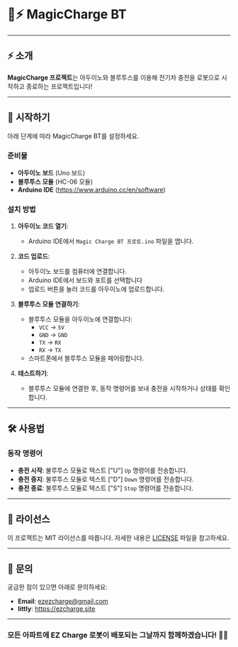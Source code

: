 # 🚗⚡ MagicCharge BT

---

## ⚡ 소개

**MagicCharge 프로젝트**는 아두이노와 블루투스를 이용해 전기차 충전을 로봇으로 시작하고 종료하는 프로젝트입니다!

---

## 🚀 시작하기

아래 단계에 따라 MagicCharge BT를 설정하세요.

### 준비물

- **아두이노 보드** (Uno 보드)
- **블루투스 모듈** (HC-06 모듈)
- **Arduino IDE** (https://www.arduino.cc/en/software)

### 설치 방법

1. **아두이노 코드 열기**:
    - Arduino IDE에서 `Magic Charge BT 프로토.ino` 파일을 엽니다.

2. **코드 업로드**:
    - 아두이노 보드를 컴퓨터에 연결합니다.
    - Arduino IDE에서 보드와 포트를 선택합니다 
    - 업로드 버튼을 눌러 코드를 아두이노에 업로드합니다.

3. **블루투스 모듈 연결하기**:
    - 블루투스 모듈을 아두이노에 연결합니다:
      - `VCC` → `5V`
      - `GND` → `GND`
      - `TX` → `RX`
      - `RX` → `TX`
    - 스마트폰에서 블루투스 모듈을 페어링합니다.

4. **테스트하기**:
    - 블루투스 모듈에 연결한 후, 동작 명령어를 보내 충전을 시작하거나 상태를 확인합니다.
---

## 🛠️ 사용법

### 동작 명령어

- **충전 시작**: 불루투스 모듈로 텍스트 ["U"] `Up` 명령어를 전송합니다.
- **충전 중지**: 불루투스 모듈로 텍스트 ["D"] `Down` 명령어를 전송합니다.
- **충전 종료**: 불루투스 모듈로 텍스트 ["S"] `Stop` 명령어를 전송합니다.
---

## 📄 라이선스

이 프로젝트는 MIT 라이선스를 따릅니다. 자세한 내용은 [LICENSE](LICENSE) 파일을 참고하세요.

---

## 💬 문의

궁금한 점이 있으면 아래로 문의하세요:

- **Email**: ezezcharge@gmail.com
- **littly**: https://ezcharge.site

---

### 모든 아파트에 EZ Charge 로봇이 배포되는 그날까지 함께하겠습니다! 🚗🔋
